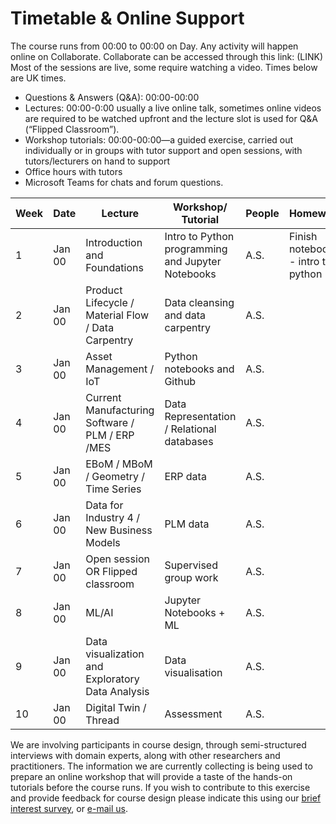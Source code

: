 # Timetable & Online Support

The course runs from 00:00 to 00:00 on Day. Any activity will happen online on Collaborate. Collaborate can be accessed through this link:
(LINK)
Most of the sessions are live, some require watching a video.
Times below are UK times.
* Questions & Answers (Q&A): 00:00-00:00
* Lectures: 00:00-0:00 usually a live online talk, sometimes online videos are required to be
watched upfront and the lecture slot is used for Q&A (“Flipped Classroom”).
* Workshop tutorials: 00:00-00:00—a guided exercise, carried out individually or in groups with tutor support and open sessions, with tutors/lecturers on hand to support
* Office hours with tutors
* Microsoft Teams for chats and forum questions.

|  Week | Date | Lecture | Workshop/ Tutorial  | People  | Homework  |   
|---|---|---|---|---|---|
| 1 |  Jan 00 | Introduction and Foundations | Intro to Python programming and Jupyter Notebooks  | A.S.  |  Finish notebooks: - intro to python |
| 2 | Jan 00  | Product Lifecycle / Material Flow / Data Carpentry  |  Data cleansing and data carpentry |  A.S. |   |
| 3 | Jan 00  | Asset Management / IoT  | Python notebooks and Github  |  A.S. |   |
| 4 | Jan 00  | Current Manufacturing Software / PLM / ERP /MES  |  Data Representation / Relational databases |  A.S. |   |
| 5 | Jan 00  | EBoM / MBoM / Geometry / Time Series  | ERP data  | A.S.  |   |
| 6 | Jan 00  | Data for Industry 4 / New Business Models  | PLM data  | A.S.  |   |
| 7 | Jan 00  | Open session OR Flipped classroom | Supervised group work   |  A.S. | |
| 8 | Jan 00  | ML/AI  |  Jupyter Notebooks + ML  | A.S.  |   |
| 9 | Jan 00  | Data visualization and Exploratory Data Analysis  | Data visualisation |  A.S. |   |
| 10 | Jan 00  |  Digital Twin / Thread  | Assessment  |  A.S. |   |

<!-- Visual literacy and culture, visualisation design and target audience all account for differences in interpretation and use of visualisations. How do you design to ensure your audience receives the message you intend to deliver?

Our approach to teaching data visualisation is to present first foundational lectures in data visualisation, to build or improve on visual literacy. Successfully designing and implementing visualisations that inform the end user and/or support decision-making and task completion requires a combination of creativity, a scientific approach to methodology, context awareness and/or domain expertise.

We have learnt from experience in the field that a hands-on approach, often harnessing multiple perspectives on a data visualisation task, provides an advantage. Participants may complete the course at a distance and through online access of material (including recorded tutorials and demonstrations) and delivery of assignments and projects only. We will add value with a blended approach that supplement online learning with dedicated discussion and tutorial sessions, workshops and invited seminars, and individual "consultancy" sessions, via a virtual classroom. -->

We are involving participants in course design, through semi-structured interviews with domain experts, along with other researchers and practitioners. The information we are currently collecting is being used to prepare an online workshop that will provide a taste of the hands-on tutorials before the course runs. If you wish to contribute to this exercise and provide feedback for course design please indicate this using our [brief interest survey](https://forms.gle/9ZWPn8fDHZiDXNBR9), or [e-mail us](mailto:datascimanu@gmail.com).
